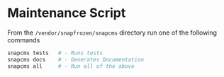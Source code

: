 Maintenance Script
===================

From the `/vendor/snapfrozen/snapcms` directory run one of the following commands

```sh
snapcms tests   # - Runs tests
snapcms docs    # - Generates Documentation
snapcms all     # - Run all of the above
```